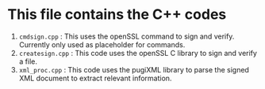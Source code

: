 # This file contains the C++ codes <br>

1.	`cmdsign.cpp` : This uses the openSSL command to sign and verify. Currently only used as placeholder for commands.
2.	`createsign.cpp` : This code uses the openSSL C library to sign and verify a file.
3.	`xml_proc.cpp` : This code uses the pugiXML library to parse the signed XML document to extract relevant information.
